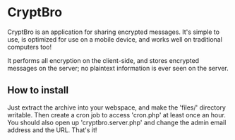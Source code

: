 # CryptBro

CryptBro is an application for sharing encrypted messages. It's simple
to use, is optimized for use on a mobile device, and works well on
traditional computers too!

It performs all encryption on the client-side, and stores encrypted
messages on the server; no plaintext information is ever seen on the
server.

## How to install

Just extract the archive into your webspace, and make the 'files/'
directory writable. Then create a cron job to access 'cron.php' at
least once an hour. You should also open up 'cryptbro.server.php' and
change the admin email address and the URL. That's it!

